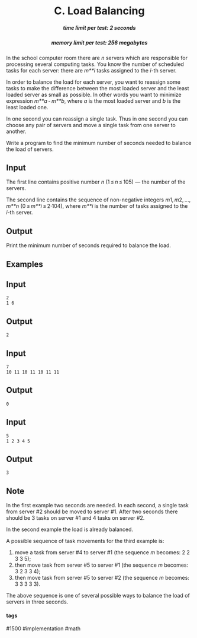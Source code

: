 <h1 style='text-align: center;'> C. Load Balancing</h1>

<h5 style='text-align: center;'>time limit per test: 2 seconds</h5>
<h5 style='text-align: center;'>memory limit per test: 256 megabytes</h5>

In the school computer room there are *n* servers which are responsible for processing several computing tasks. You know the number of scheduled tasks for each server: there are *m**i* tasks assigned to the *i*-th server.

In order to balance the load for each server, you want to reassign some tasks to make the difference between the most loaded server and the least loaded server as small as possible. In other words you want to minimize expression *m**a* - *m**b*, where *a* is the most loaded server and *b* is the least loaded one.

In one second you can reassign a single task. Thus in one second you can choose any pair of servers and move a single task from one server to another.

Write a program to find the minimum number of seconds needed to balance the load of servers.

## Input

The first line contains positive number *n* (1 ≤ *n* ≤ 105) — the number of the servers. 

The second line contains the sequence of non-negative integers *m*1, *m*2, ..., *m**n* (0 ≤ *m**i* ≤ 2·104), where *m**i* is the number of tasks assigned to the *i*-th server.

## Output

Print the minimum number of seconds required to balance the load.

## Examples

## Input


```
2  
1 6  

```
## Output


```
2  

```
## Input


```
7  
10 11 10 11 10 11 11  

```
## Output


```
0  

```
## Input


```
5  
1 2 3 4 5  

```
## Output


```
3  

```
## Note

In the first example two seconds are needed. In each second, a single task from server #2 should be moved to server #1. After two seconds there should be 3 tasks on server #1 and 4 tasks on server #2.

In the second example the load is already balanced.

A possible sequence of task movements for the third example is:

1. move a task from server #4 to server #1 (the sequence *m* becomes: 2 2 3 3 5);
2. then move task from server #5 to server #1 (the sequence *m* becomes: 3 2 3 3 4);
3. then move task from server #5 to server #2 (the sequence *m* becomes: 3 3 3 3 3).

The above sequence is one of several possible ways to balance the load of servers in three seconds.



#### tags 

#1500 #implementation #math 